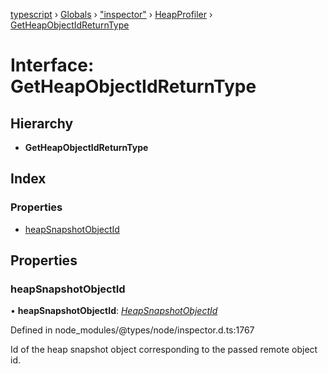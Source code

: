 [typescript](../README.md) › [Globals](../globals.md) › ["inspector"](../modules/_inspector_.md) › [HeapProfiler](../modules/_inspector_.heapprofiler.md) › [GetHeapObjectIdReturnType](_inspector_.heapprofiler.getheapobjectidreturntype.md)

# Interface: GetHeapObjectIdReturnType

## Hierarchy

* **GetHeapObjectIdReturnType**

## Index

### Properties

* [heapSnapshotObjectId](_inspector_.heapprofiler.getheapobjectidreturntype.md#heapsnapshotobjectid)

## Properties

###  heapSnapshotObjectId

• **heapSnapshotObjectId**: *[HeapSnapshotObjectId](../modules/_inspector_.heapprofiler.md#heapsnapshotobjectid)*

Defined in node_modules/@types/node/inspector.d.ts:1767

Id of the heap snapshot object corresponding to the passed remote object id.
